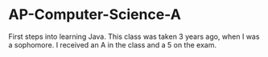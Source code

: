 # AP-Computer-Science-A
First steps into learning Java. This class was taken 3 years ago, when I was a sophomore. I received an A in the class and a 5 on the exam.
